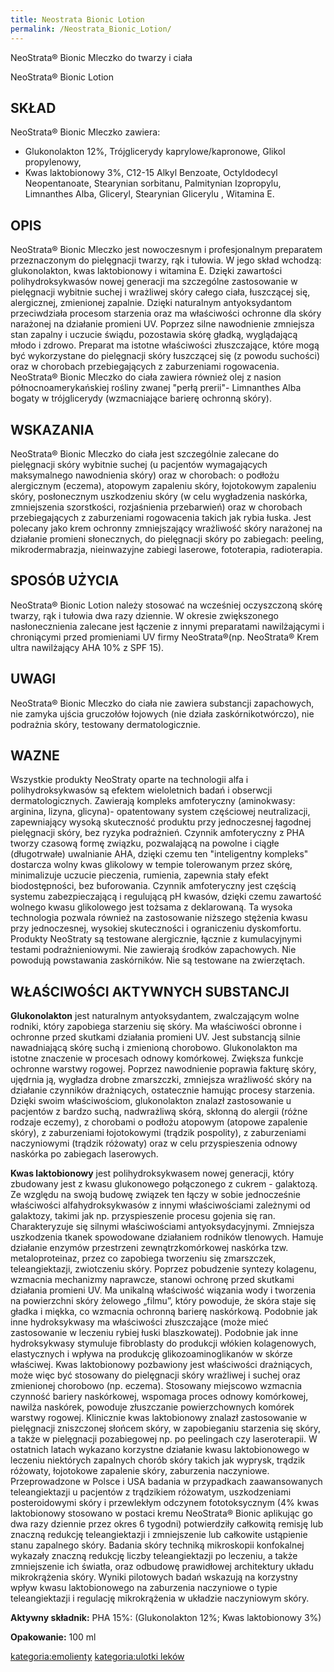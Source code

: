 ```yaml
---
title: Neostrata Bionic Lotion
permalink: /Neostrata_Bionic_Lotion/
---
```


NeoStrata® Bionic Mleczko do twarzy i ciała

NeoStrata® Bionic Lotion

SKŁAD
-----

NeoStrata® Bionic Mleczko zawiera:

-   Glukonolakton 12%, Trójglicerydy kaprylowe/kapronowe, Glikol propylenowy,
-   Kwas laktobionowy 3%, C12-15 Alkyl Benzoate, Octyldodecyl Neopentanoate, Stearynian sorbitanu, Palmitynian Izopropylu, Limnanthes Alba, Gliceryl, Stearynian Glicerylu , Witamina E.

OPIS
----

NeoStrata® Bionic Mleczko jest nowoczesnym i profesjonalnym preparatem przeznaczonym do pielęgnacji twarzy, rąk i tułowia. W jego skład wchodzą: glukonolakton, kwas laktobionowy i witamina E. Dzięki zawartości polihydroksykwasów nowej generacji ma szczególne zastosowanie w pielęgnacji wybitnie suchej i wrażliwej skóry całego ciała, łuszczącej się, alergicznej, zmienionej zapalnie. Dzięki naturalnym antyoksydantom przeciwdziała procesom starzenia oraz ma właściwości ochronne dla skóry narażonej na działanie promieni UV. Poprzez silne nawodnienie zmniejsza stan zapalny i uczucie świądu, pozostawia skórę gładką, wyglądającą młodo i zdrowo. Preparat ma istotne właściwości złuszczające, które mogą być wykorzystane do pielęgnacji skóry łuszczącej się (z powodu suchości) oraz w chorobach przebiegających z zaburzeniami rogowacenia. NeoStrata® Bionic Mleczko do ciała zawiera również olej z nasion północnoamerykańskiej rośliny zwanej "perłą prerii"- Limnanthes Alba bogaty w trójglicerydy (wzmacniające barierę ochronną skóry).

WSKAZANIA
---------

NeoStrata® Bionic Mleczko do ciała jest szczególnie zalecane do pielęgnacji skóry wybitnie suchej (u pacjentów wymagających maksymalnego nawodnienia skóry) oraz w chorobach: o podłożu alergicznym (eczema), atopowym zapaleniu skóry, łojotokowym zapaleniu skóry, posłonecznym uszkodzeniu skóry (w celu wygładzenia naskórka, zmniejszenia szorstkości, rozjaśnienia przebarwień) oraz w chorobach przebiegających z zaburzeniami rogowacenia takich jak rybia łuska. Jest polecany jako krem ochronny zmniejszający wrażliwość skóry narażonej na działanie promieni słonecznych, do pielęgnacji skóry po zabiegach: peeling, mikrodermabrazja, nieinwazyjne zabiegi laserowe, fototerapia, radioterapia.

SPOSÓB UŻYCIA
-------------

NeoStrata® Bionic Lotion należy stosować na wcześniej oczyszczoną skórę twarzy, rąk i tułowia dwa razy dziennie. W okresie zwiększonego nasłonecznienia zalecane jest łączenie z innymi preparatami nawilżającymi i chroniącymi przed promieniami UV firmy NeoStrata®(np. NeoStrata® Krem ultra nawilżający AHA 10% z SPF 15).

UWAGI
-----

NeoStrata® Bionic Mleczko do ciała nie zawiera substancji zapachowych, nie zamyka ujścia gruczołów łojowych (nie działa zaskórnikotwórczo), nie podrażnia skóry, testowany dermatologicznie.

WAZNE
-----

Wszystkie produkty NeoStraty oparte na technologii alfa i polihydroksykwasów są efektem wieloletnich badań i obserwcji dermatologicznych. Zawierają kompleks amfoteryczny (aminokwasy: arginina, lizyna, glicyna)- opatentowany system częściowej neutralizacji, zapewniający wysoką skuteczność produktu przy jednoczesnej łagodnej pielęgnacji skóry, bez ryzyka podrażnień. Czynnik amfoteryczny z PHA tworzy czasową formę związku, pozwalającą na powolne i ciągłe (długotrwałe) uwalnianie AHA, dzięki czemu ten "inteligentny kompleks" dostarcza wolny kwas glikolowy w tempie tolerowanym przez skórę, minimalizuje uczucie pieczenia, rumienia, zapewnia stały efekt biodostępności, bez buforowania. Czynnik amfoteryczny jest częścią systemu zabezpieczającą i regulującą pH kwasów, dzięki czemu zawartość wolnego kwasu glikolowego jest tożsama z deklarowaną. Ta wysoka technologia pozwala również na zastosowanie niższego stężenia kwasu przy jednoczesnej, wysokiej skuteczności i ograniczeniu dyskomfortu. Produkty NeoStraty są testowane alergicznie, łącznie z kumulacyjnymi testami podrażnieniowymi. Nie zawierają środków zapachowych. Nie powodują powstawania zaskórników. Nie są testowane na zwierzętach.

WŁAŚCIWOŚCI AKTYWNYCH SUBSTANCJI
--------------------------------

**Glukonolakton** jest naturalnym antyoksydantem, zwalczającym wolne rodniki, który zapobiega starzeniu się skóry. Ma właściwości obronne i ochronne przed skutkami działania promieni UV. Jest substancją silnie nawadniającą skórę suchą i zmienioną chorobowo. Glukonolakton ma istotne znaczenie w procesach odnowy komórkowej. Zwiększa funkcje ochronne warstwy rogowej. Poprzez nawodnienie poprawia fakturę skóry, ujędrnia ją, wygładza drobne zmarszczki, zmniejsza wrażliwość skóry na działanie czynników drażniących, ostatecznie hamując procesy starzenia. Dzięki swoim właściwościom, glukonolakton znalazł zastosowanie u pacjentów z bardzo suchą, nadwrażliwą skórą, skłonną do alergii (różne rodzaje eczemy), z chorobami o podłożu atopowym (atopowe zapalenie skóry), z zaburzeniami łojotokowymi (trądzik pospolity), z zaburzeniami naczyniowymi (trądzik różowaty) oraz w celu przyspieszenia odnowy naskórka po zabiegach laserowych.

**Kwas laktobionowy** jest polihydroksykwasem nowej generacji, który zbudowany jest z kwasu glukonowego połączonego z cukrem - galaktozą. Ze względu na swoją budowę związek ten łączy w sobie jednocześnie właściwości alfahydroksykwasów z innymi właściwościami zależnymi od galaktozy, takimi jak np. przyspieszenie procesu gojenia się ran. Charakteryzuje się silnymi właściwościami antyoksydacyjnymi. Zmniejsza uszkodzenia tkanek spowodowane działaniem rodników tlenowych. Hamuje działanie enzymów przestrzeni zewnątrzkomórkowej naskórka tzw. metaloproteinaz, przez co zapobiega tworzeniu się zmarszczek, teleangiektazji, zwiotczeniu skóry. Poprzez pobudzenie syntezy kolagenu, wzmacnia mechanizmy naprawcze, stanowi ochronę przed skutkami działania promieni UV. Ma unikalną właściwość wiązania wody i tworzenia na powierzchni skóry żelowego „filmu”, który powoduje, że skóra staje się gładka i miękka, co wzmacnia ochronną barierę naskórkową. Podobnie jak inne hydroksykwasy ma właściwości złuszczające (może mieć zastosowanie w leczeniu rybiej łuski blaszkowatej). Podobnie jak inne hydroksykwasy stymuluje fibroblasty do produkcji włókien kolagenowych, elastycznych i wpływa na produkcję glikozoaminoglikanów w skórze właściwej. Kwas laktobionowy pozbawiony jest właściwości drażniących, może więc być stosowany do pielęgnacji skóry wrażliwej i suchej oraz zmienionej chorobowo (np. eczema). Stosowany miejscowo wzmacnia czynność bariery naskórkowej, wspomaga proces odnowy komórkowej, nawilża naskórek, powoduje złuszczanie powierzchownych komórek warstwy rogowej. Klinicznie kwas laktobionowy znalazł zastosowanie w pielęgnacji zniszczonej słońcem skóry, w zapobieganiu starzenia się skóry, a także w pielęgnacji pozabiegowej np. po peelingach czy laseroterapii. W ostatnich latach wykazano korzystne działanie kwasu laktobionowego w leczeniu niektórych zapalnych chorób skóry takich jak wyprysk, trądzik różowaty, łojotokowe zapalenie skóry, zaburzenia naczyniowe. Przeprowadzone w Polsce i USA badania w przypadkach zaawansowanych teleangiektazji u pacjentów z trądzikiem różowatym, uszkodzeniami posteroidowymi skóry i przewlekłym odczynem fototoksycznym (4% kwas laktobionowy stosowano w postaci kremu NeoStrata® Bionic aplikując go dwa razy dziennie przez okres 6 tygodni) potwierdziły całkowitą remisję lub znaczną redukcję teleangiektazji i zmniejszenie lub całkowite ustąpienie stanu zapalnego skóry. Badania skóry techniką mikroskopii konfokalnej wykazały znaczną redukcję liczby teleangiektazji po leczeniu, a także zmniejszenie ich światła, oraz odbudowę prawidłowej architektury układu mikrokrążenia skóry. Wyniki pilotowych badań wskazują na korzystny wpływ kwasu laktobionowego na zaburzenia naczyniowe o typie teleangiektazji i regulację mikrokrążenia w układzie naczyniowym skóry.

**Aktywny składnik:** PHA 15%: (Glukonolakton 12%; Kwas laktobionowy 3%)

**Opakowanie:** 100 ml

[kategoria:emolienty](/atopedia/kategoria:emolienty "wikilink") [kategoria:ulotki leków](/atopedia/kategoria:ulotki_leków "wikilink")